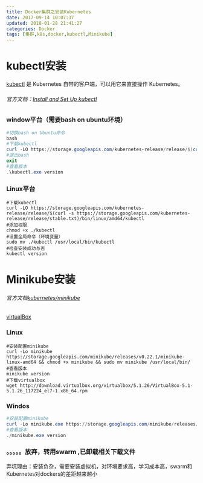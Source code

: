 ```yaml
---
title: Docker集群之安装Kubernetes
date: 2017-09-14 10:07:37
updated: 2018-01-28 21:41:27categories: Docker
tags: [集群,k8s,docker,kubectl,Minikube]
---
```

# kubectl安装

[kubectl](https://github.com/GoogleCloudPlatform/kubernetes) 是 Kubernetes 自带的客户端，可以用它来直接操作 Kubernetes。

###### 官方文档：[Install and Set Up kubectl](https://kubernetes.io/docs/tasks/tools/install-kubectl/)

### window平台（需要bash on ubuntu环境）

```powershell
#切换bash on Ubuntu命令
bash
#下载kubectl
curl -LO https://storage.googleapis.com/kubernetes-release/release/$(curl -s https://storage.googleapis.com/kubernetes-release/release/stable.txt)/bin/windows/amd64/kubectl.exe
#退出bash
exit
#查看版本
.\kubectl.exe version
```

### Linux平台

```shell
#下载kubectl
curl -LO https://storage.googleapis.com/kubernetes-release/release/$(curl -s https://storage.googleapis.com/kubernetes-release/release/stable.txt)/bin/linux/amd64/kubectl
#添加权限
chmod +x ./kubectl
#设置全局命令（环境变量）
sudo mv ./kubectl /usr/local/bin/kubectl
#检查安装成功与否
kubectl version
```

# Minikube安装

###### 官方文档[kubernetes/minikube](https://github.com/kubernetes/minikube/releases)

[virtualBox](https://www.virtualbox.org/wiki/Linux_Downloads)

### Linux

```shell
#安装配置minikube
curl -Lo minikube https://storage.googleapis.com/minikube/releases/v0.22.1/minikube-linux-amd64 && chmod +x minikube && sudo mv minikube /usr/local/bin/
#查看版本
minikube version
#下载virtualbox
wget http://download.virtualbox.org/virtualbox/5.1.26/VirtualBox-5.1-5.1.26_117224_el7-1.x86_64.rpm

```

### Windos

```powershell
#安装配置minikube
curl -Lo minikube.exe https://storage.googleapis.com/minikube/releases/v0.22.1/minikube-windows-amd64.exe
#查看版本
./minikube.exe version
```

### 。。。。。放弃，转用swarm ,已卸载相关下载文件

弃坑理由：安装负杂，需要安装虚拟机，对环境要求高，学习成本高，swarm和Kubernetes对dockers的差距越来越小

